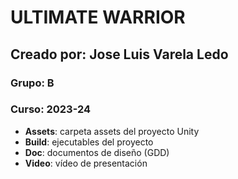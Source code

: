 # ULTIMATE WARRIOR

## Creado por: Jose Luis Varela Ledo

### Grupo: B
### Curso: 2023-24

- **Assets**: carpeta assets del proyecto Unity 
- **Build**: ejecutables del proyecto
- **Doc**: documentos de diseño (GDD)
- **Video**: vídeo de presentación
